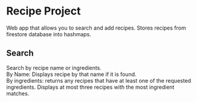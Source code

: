 # Recipe Project
Web app that allows you to search and add recipes.
Stores recipes from firestore database into hashmaps. 

## Search
Search by recipe name or ingredients.<br />
By Name: Displays recipe by that name if it is found.<br />
By ingredients: returns any recipes that have at least one of the requested ingredients.
Displays at most three recipes with the most ingredient matches.
